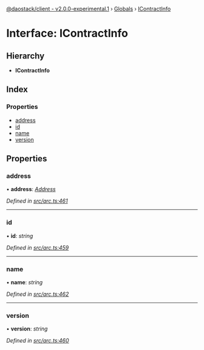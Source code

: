[@daostack/client - v2.0.0-experimental.1](../README.md) › [Globals](../globals.md) › [IContractInfo](icontractinfo.md)

# Interface: IContractInfo

## Hierarchy

* **IContractInfo**

## Index

### Properties

* [address](icontractinfo.md#address)
* [id](icontractinfo.md#id)
* [name](icontractinfo.md#name)
* [version](icontractinfo.md#version)

## Properties

###  address

• **address**: *[Address](../globals.md#address)*

*Defined in [src/arc.ts:461](https://github.com/daostack/client/blob/6c661ff/src/arc.ts#L461)*

___

###  id

• **id**: *string*

*Defined in [src/arc.ts:459](https://github.com/daostack/client/blob/6c661ff/src/arc.ts#L459)*

___

###  name

• **name**: *string*

*Defined in [src/arc.ts:462](https://github.com/daostack/client/blob/6c661ff/src/arc.ts#L462)*

___

###  version

• **version**: *string*

*Defined in [src/arc.ts:460](https://github.com/daostack/client/blob/6c661ff/src/arc.ts#L460)*
